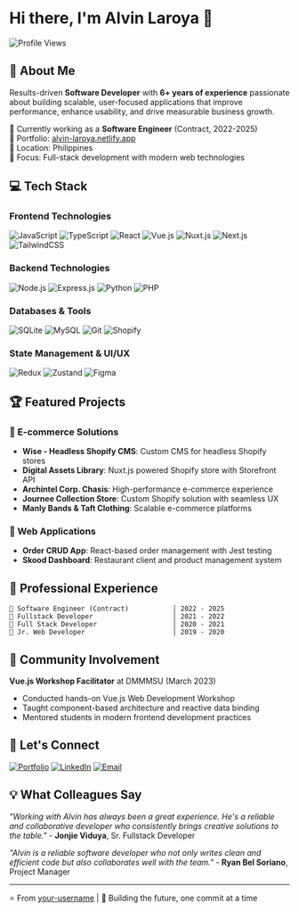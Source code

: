 # Hi there, I'm Alvin Laroya 👋

![Profile Views](https://komarev.com/ghpvc/?username=your-username&label=Profile%20views&color=0e75b6&style=flat)

## 🚀 About Me

Results-driven **Software Developer** with **6+ years of experience** passionate about building scalable, user-focused applications that improve performance, enhance usability, and drive measurable business growth.

🌱 Currently working as a **Software Engineer** (Contract, 2022-2025)  
💼 Portfolio: [alvin-laroya.netlify.app](https://alvin-laroya.netlify.app/)  
📍 Location: Philippines  
🎯 Focus: Full-stack development with modern web technologies

## 💻 Tech Stack

### Frontend Technologies
![JavaScript](https://img.shields.io/badge/JavaScript-F7DF1E?style=for-the-badge&logo=javascript&logoColor=black)
![TypeScript](https://img.shields.io/badge/TypeScript-007ACC?style=for-the-badge&logo=typescript&logoColor=white)
![React](https://img.shields.io/badge/React-20232A?style=for-the-badge&logo=react&logoColor=61DAFB)
![Vue.js](https://img.shields.io/badge/Vue.js-35495E?style=for-the-badge&logo=vuedotjs&logoColor=4FC08D)
![Nuxt.js](https://img.shields.io/badge/Nuxt-black?style=for-the-badge&logo=nuxt.js&logoColor=white)
![Next.js](https://img.shields.io/badge/Next-black?style=for-the-badge&logo=next.js&logoColor=white)
![TailwindCSS](https://img.shields.io/badge/Tailwind_CSS-38B2AC?style=for-the-badge&logo=tailwind-css&logoColor=white)

### Backend Technologies
![Node.js](https://img.shields.io/badge/Node.js-43853D?style=for-the-badge&logo=node.js&logoColor=white)
![Express.js](https://img.shields.io/badge/Express.js-404D59?style=for-the-badge)
![Python](https://img.shields.io/badge/Python-3776AB?style=for-the-badge&logo=python&logoColor=white)
![PHP](https://img.shields.io/badge/PHP-777BB4?style=for-the-badge&logo=php&logoColor=white)

### Databases & Tools
![SQLite](https://img.shields.io/badge/SQLite-07405E?style=for-the-badge&logo=sqlite&logoColor=white)
![MySQL](https://img.shields.io/badge/MySQL-005C84?style=for-the-badge&logo=mysql&logoColor=white)
![Git](https://img.shields.io/badge/Git-F05032?style=for-the-badge&logo=git&logoColor=white)
![Shopify](https://img.shields.io/badge/Shopify-7AB55C?style=for-the-badge&logo=shopify&logoColor=white)

### State Management & UI/UX
![Redux](https://img.shields.io/badge/Redux-593D88?style=for-the-badge&logo=redux&logoColor=white)
![Zustand](https://img.shields.io/badge/Zustand-181717?style=for-the-badge)
![Figma](https://img.shields.io/badge/Figma-F24E1E?style=for-the-badge&logo=figma&logoColor=white)

## 🏆 Featured Projects

### 🛒 E-commerce Solutions
- **Wise - Headless Shopify CMS**: Custom CMS for headless Shopify stores
- **Digital Assets Library**: Nuxt.js powered Shopify store with Storefront API
- **Archintel Corp. Chasis**: High-performance e-commerce experience
- **Journee Collection Store**: Custom Shopify solution with seamless UX
- **Manly Bands & Taft Clothing**: Scalable e-commerce platforms

### 📱 Web Applications
- **Order CRUD App**: React-based order management with Jest testing
- **Skood Dashboard**: Restaurant client and product management system

## 🎯 Professional Experience

```
🔹 Software Engineer (Contract)           │ 2022 - 2025
🔹 Fullstack Developer                    │ 2021 - 2022  
🔹 Full Stack Developer                   │ 2020 - 2021
🔹 Jr. Web Developer                      │ 2019 - 2020
```

## 🌟 Community Involvement

**Vue.js Workshop Facilitator** at DMMMSU (March 2023)
- Conducted hands-on Vue.js Web Development Workshop
- Taught component-based architecture and reactive data binding
- Mentored students in modern frontend development practices

## 🤝 Let's Connect

[![Portfolio](https://img.shields.io/badge/Portfolio-000000?style=for-the-badge&logo=About.me&logoColor=white)](https://alvin-laroya.netlify.app/)
[![LinkedIn](https://img.shields.io/badge/LinkedIn-0077B5?style=for-the-badge&logo=linkedin&logoColor=white)](https://linkedin.com/in/your-profile)
[![Email](https://img.shields.io/badge/Email-D14836?style=for-the-badge&logo=gmail&logoColor=white)](mailto:your.email@example.com)

## 💡 What Colleagues Say

*"Working with Alvin has always been a great experience. He's a reliable and collaborative developer who consistently brings creative solutions to the table."* - **Jonjie Viduya**, Sr. Fullstack Developer

*"Alvin is a reliable software developer who not only writes clean and efficient code but also collaborates well with the team."* - **Ryan Bel Soriano**, Project Manager

---

⭐ From [your-username](https://github.com/your-username) | 🚀 Building the future, one commit at a time
